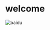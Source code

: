    # welcome
   ![baidu](https://ss1.baidu.com/-4o3dSag_xI4khGko9WTAnF6hhy/zhidao/pic/item/a044ad345982b2b76cbfbd2133adcbef76099b37.jpg)
